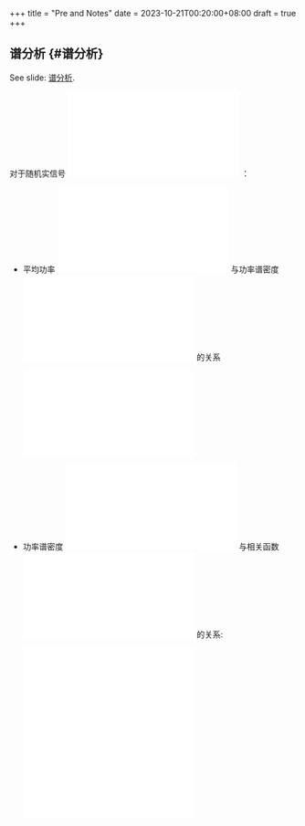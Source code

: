 +++
title = "Pre and Notes"
date = 2023-10-21T00:20:00+08:00
draft = true
+++

## 谱分析 {#谱分析}

See slide: [谱分析](/ox-hugo/SpectrumAnalysis.pdf).

对于随机实信号 <embed img src="/ltximg/20231021-pre_and_notes_4eee744bfd0712d2c272148512da7526dc6ada0c.svg" alt="$f(t)$" class="org-svg" /> ：

-   平均功率 <embed img src="/ltximg/20231021-pre_and_notes_f6f3e07438b5a02465b461cda546a7b874f628af.svg" alt="$\displaystyle\overline{f^2}(t)=\lim_{T \to \infty} \frac{1}{2T}\int_{-T}^{T} |f(t)|^2dt$" class="org-svg" /> 与功率谱密度 <embed img src="/ltximg/20231021-pre_and_notes_01234ef47d2591719cb8284aab9969128985e092.svg" alt="$S(\omega)$" class="org-svg" /> 的关系

    <embed img src="/ltximg/20231021-pre_and_notes_a96ecd1aafaa0c15471d9643d66288b8baf61320.svg" alt="\begin{align*}
    	\overline{f^2}(t) = \frac{1}{2\pi}\int_{-\infty}^{\infty} S(\omega) d\omega
    .\end{align*}
    " class="org-svg" />
    </span>
    </div>
-   功率谱密度 <embed img src="/ltximg/20231021-pre_and_notes_01234ef47d2591719cb8284aab9969128985e092.svg" alt="$S(\omega)$" class="org-svg" /> 与相关函数<embed img src="/ltximg/20231021-pre_and_notes_f74b58866526b4f00fe9c7f2f62d0cec895ed95c.svg" alt="$R(t)$" class="org-svg" /> 的关系:

    <embed img src="/ltximg/20231021-pre_and_notes_b8600a59b7cea264bc5957379e8791a4c29372fd.svg" alt="$$\mathcal{F}(R(t)) = S(\omega)$$" class="org-svg" />

    <embed img src="/ltximg/20231021-pre_and_notes_3ea5269b75385591f2741942b50019285b3a3b42.svg" alt="$$\mathcal{F^{-1}}(S(\omega)) &amp;amp;= R(t)$$" class="org-svg" />
